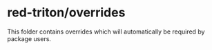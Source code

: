 # red-triton/overrides

This folder contains overrides which will automatically be required by package users.
